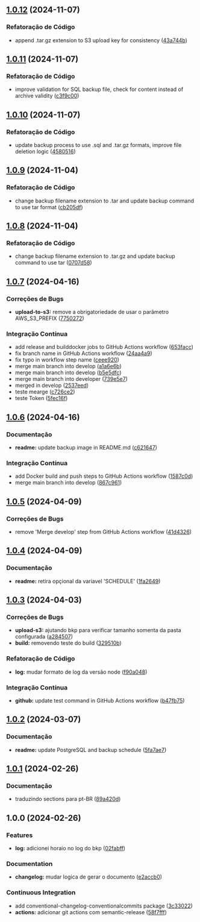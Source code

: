## [1.0.12](https://github.com/Avantpro/Avantpro-PostgreSQL-BKP/compare/v1.0.11...v1.0.12) (2024-11-07)

### Refatoração de Código

* append .tar.gz extension to S3 upload key for consistency ([43a744b](https://github.com/Avantpro/Avantpro-PostgreSQL-BKP/commit/43a744b226566bb4897e2a4c604e3c046bc358bf))

## [1.0.11](https://github.com/Avantpro/Avantpro-PostgreSQL-BKP/compare/v1.0.10...v1.0.11) (2024-11-07)

### Refatoração de Código

* improve validation for SQL backup file, check for content instead of archive validity ([c3f9c00](https://github.com/Avantpro/Avantpro-PostgreSQL-BKP/commit/c3f9c004ace76592f27c91c4bdfc85a7fd6cd498))

## [1.0.10](https://github.com/Avantpro/Avantpro-PostgreSQL-BKP/compare/v1.0.9...v1.0.10) (2024-11-07)

### Refatoração de Código

* update backup process to use .sql and .tar.gz formats, improve file deletion logic ([4580516](https://github.com/Avantpro/Avantpro-PostgreSQL-BKP/commit/458051642f4c8b59e5d84359147eeca824320f21))

## [1.0.9](https://github.com/Avantpro/Avantpro-PostgreSQL-BKP/compare/v1.0.8...v1.0.9) (2024-11-04)

### Refatoração de Código

* change backup filename extension to .tar and update backup command to use tar format ([cb205df](https://github.com/Avantpro/Avantpro-PostgreSQL-BKP/commit/cb205df53b7e84c26e43cb13c03647675f042462))

## [1.0.8](https://github.com/Avantpro/Avantpro-PostgreSQL-BKP/compare/v1.0.7...v1.0.8) (2024-11-04)

### Refatoração de Código

* change backup filename extension to .tar.gz and update backup command to use tar ([0707d58](https://github.com/Avantpro/Avantpro-PostgreSQL-BKP/commit/0707d58d803dc8be8feb0fa055ca21dbf2c0d59c))

## [1.0.7](https://github.com/Avantpro/Avantpro-PostgreSQL-BKP/compare/v1.0.6...v1.0.7) (2024-04-16)


### Correções de Bugs

* **upload-to-s3:** remove a obrigatoriedade de usar o parâmetro AWS_S3_PREFIX ([7750272](https://github.com/Avantpro/Avantpro-PostgreSQL-BKP/commit/7750272f6637ae1375fcd6c08168a1c7ff82eed3))


### Integração Contínua

* add release and builddocker jobs to GitHub Actions workflow ([653facc](https://github.com/Avantpro/Avantpro-PostgreSQL-BKP/commit/653faccac5c5aaa8b5008b876033b8c967d15d66))
* fix branch name in GitHub Actions workflow ([24aa4a9](https://github.com/Avantpro/Avantpro-PostgreSQL-BKP/commit/24aa4a9f1c23e64e39bbb9c541753bebeba88b06))
* fix typo in workflow step name ([ceee920](https://github.com/Avantpro/Avantpro-PostgreSQL-BKP/commit/ceee920d7bf6c319f9c8094713969d404be1ba65))
* merge main branch into develop ([a1a6e6b](https://github.com/Avantpro/Avantpro-PostgreSQL-BKP/commit/a1a6e6b75d76a8ec7ee961e50924ec51741726a7))
* merge main branch into develop ([b5e5dfc](https://github.com/Avantpro/Avantpro-PostgreSQL-BKP/commit/b5e5dfcdf8c55dd1bbbd713bbb012ee3f17db80e))
* merge main branch into developer ([739e5e7](https://github.com/Avantpro/Avantpro-PostgreSQL-BKP/commit/739e5e7e0ffb6200dab88e5d3bbb811a0ce77cd8))
* merged in develop ([2537eed](https://github.com/Avantpro/Avantpro-PostgreSQL-BKP/commit/2537eed6770394557abf4382b084f10a4d43c762))
* teste mearge ([c726ce2](https://github.com/Avantpro/Avantpro-PostgreSQL-BKP/commit/c726ce277bd14617e8edc644794b47c2ef099368))
* teste Token ([5fec16f](https://github.com/Avantpro/Avantpro-PostgreSQL-BKP/commit/5fec16f20dbe220272294eb16fa55257a50afbf1))

## [1.0.6](https://github.com/Avantpro/Avantpro-PostgreSQL-BKP/compare/v1.0.5...v1.0.6) (2024-04-16)


### Documentação

* **readme:** update backup image in README.md ([c621647](https://github.com/Avantpro/Avantpro-PostgreSQL-BKP/commit/c621647d47d110954f9ae497bad03055a4eb5d43))


### Integração Contínua

* add Docker build and push steps to GitHub Actions workflow ([1587c0d](https://github.com/Avantpro/Avantpro-PostgreSQL-BKP/commit/1587c0ddf715f61e543c747252cc7b6d177ceb87))
* merge main branch into develop ([867c961](https://github.com/Avantpro/Avantpro-PostgreSQL-BKP/commit/867c96151d98b9f0cf2bac810195f64d75f0dbed))

## [1.0.5](https://github.com/Avantpro/Avantpro-PostgreSQL-BKP/compare/v1.0.4...v1.0.5) (2024-04-09)


### Correções de Bugs

* remove 'Merge develop' step from GitHub Actions workflow ([41d4326](https://github.com/Avantpro/Avantpro-PostgreSQL-BKP/commit/41d43262b8da434cfda5761182a4b553b2113106))

## [1.0.4](https://github.com/Avantpro/Avantpro-PostgreSQL-BKP/compare/v1.0.3...v1.0.4) (2024-04-09)


### Documentação

* **readme:** retira opçional da variavel 'SCHEDULE' ([1fa2649](https://github.com/Avantpro/Avantpro-PostgreSQL-BKP/commit/1fa2649ec1e0024d994c7219844ad7e1c67ef078))

## [1.0.3](https://github.com/Avantpro/Avantpro-PostgreSQL-BKP/compare/v1.0.2...v1.0.3) (2024-04-03)


### Correções de Bugs

* **upload-s3:** ajutando bkp para verificar tamanho somenta da pasta configurada ([a284507](https://github.com/Avantpro/Avantpro-PostgreSQL-BKP/commit/a2845070d85fb3f50e0f2ec228ac7708267419f1))
* **build:** removendo teste do build ([329510b](https://github.com/Avantpro/Avantpro-PostgreSQL-BKP/commit/329510b8525ba25841560a54ae1ac97227d5c3cb))


### Refatoração de Código

* **log:** mudar formato de log da versão node ([f90a048](https://github.com/Avantpro/Avantpro-PostgreSQL-BKP/commit/f90a04863f7c91e9b7e887af591d7fbf181cddac))


### Integração Contínua

* **github:** update test command in GitHub Actions workflow ([b47fb75](https://github.com/Avantpro/Avantpro-PostgreSQL-BKP/commit/b47fb75b6e4a2bb85cb32d665ac10fd4338e5be4))

## [1.0.2](https://github.com/Avantpro/Avantpro-PostgreSQL-BKP/compare/v1.0.1...v1.0.2) (2024-03-07)


### Documentação

* **readme:** update PostgreSQL and backup schedule ([5fa7ae7](https://github.com/Avantpro/Avantpro-PostgreSQL-BKP/commit/5fa7ae79e58c943b9b765af1efba459fff583d69))

## [1.0.1](https://github.com/Avantpro/Avantpro-PostgreSQL-BKP/compare/v1.0.0...v1.0.1) (2024-02-26)


### Documentação

* traduzindo sections para pt-BR ([89a420d](https://github.com/Avantpro/Avantpro-PostgreSQL-BKP/commit/89a420d06bdd1799fbb2639d0ac8b9133fca908a))

## 1.0.0 (2024-02-26)


### Features

* **log:** adicionei horaio no log do bkp ([02fabff](https://github.com/Avantpro/Avantpro-PostgreSQL-BKP/commit/02fabff41a617e81dfc1416466335ff40676225b))


### Documentation

* **changelog:** mudar logica de gerar o documento ([e2accb0](https://github.com/Avantpro/Avantpro-PostgreSQL-BKP/commit/e2accb07beb2b024b1457492d8011e416ebaed82))


### Continuous Integration

* add conventional-changelog-conventionalcommits package ([3c33022](https://github.com/Avantpro/Avantpro-PostgreSQL-BKP/commit/3c3302278a1dbe9c82f3c5f8d4fd1d5fc88d8a5c))
* **actions:** adicionar git actions com semantic-release ([58f7fff](https://github.com/Avantpro/Avantpro-PostgreSQL-BKP/commit/58f7fffdd8873e02ef9d0b3d3d3092e2af60b70f))
